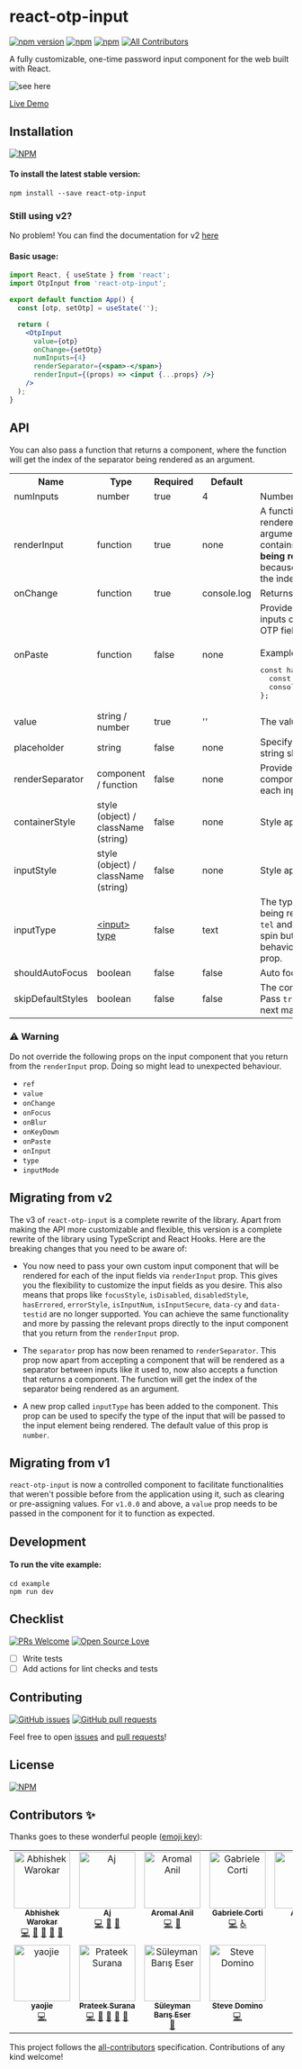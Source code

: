 # react-otp-input

[![npm version](https://badge.fury.io/js/react-otp-input.svg)](https://badge.fury.io/js/react-otp-input) [![npm](https://img.shields.io/npm/dw/react-otp-input.svg?logo=npm)](https://www.npmjs.com/package/react-otp-input) [![npm](https://img.shields.io/bundlephobia/minzip/react-otp-input)](https://www.npmjs.com/package/react-otp-input)
[![All Contributors](https://img.shields.io/badge/all_contributors-7-orange.svg?style=flat-square)](#contributors-)

<!-- ALL-CONTRIBUTORS-BADGE:END -->

A fully customizable, one-time password input component for the web built with React.

![see here](https://media.giphy.com/media/lN98dFU6h3oP0wWS5x/giphy.gif)

[Live Demo](https://devfolioco.github.io/react-otp-input)
<!-- 
[CodeSandbox](https://codesandbox.io/s/react-otp-input-demo-v2-1iy52) -->

## Installation

[![NPM](https://nodei.co/npm/react-otp-input.png?compact=true)](https://nodei.co/npm/react-otp-input/)

#### To install the latest stable version:

```
npm install --save react-otp-input
```

### Still using v2?
No problem! You can find the documentation for v2 [here](https://github.com/devfolioco/react-otp-input/tree/v2.4.0)

#### Basic usage:

```jsx
import React, { useState } from 'react';
import OtpInput from 'react-otp-input';

export default function App() {
  const [otp, setOtp] = useState('');

  return (
    <OtpInput
      value={otp}
      onChange={setOtp}
      numInputs={4}
      renderSeparator={<span>-</span>}
      renderInput={(props) => <input {...props} />}
    />
  );
}
```

## API

<table>
  <tr>
    <th>Name<br/></th>
    <th>Type</th>
    <th>Required</th>
    <th>Default</th>
    <th>Description</th>
  </tr>
  <tr>
    <td>numInputs</td>
    <td>number</td>
    <td>true</td>
    <td>4</td>
    <td>Number of OTP inputs to be rendered.</td>
  </tr>
  <tr>
    <td>renderInput</td>
    <td>function</td>
    <td>true</td>
    <td>none</td>
    <td>A function that returns the input that is supposed to be rendered for each of the input fields. 
      The function will get two arguments: <code>inputProps</code> and <code>index</code>. <code>inputProps</code> is an object that contains all the props <b>that should be passed to the input being rendered</b> (Overriding these props is not recommended because it might lead to some unexpected behaviour). <code>index</code> is the index of the input being rendered.
    </td>
  </tr>
  <tr>
    <td>onChange</td>
    <td>function</td>
    <td>true</td>
    <td>console.log</td>
    <td>Returns OTP code typed in inputs.</td>
  </tr>
  <tr>
    <td>onPaste</td>
    <td>function</td>
    <td>false</td>
    <td>none</td>
    <td>Provide a custom onPaste event handler scoped to the OTP inputs container. Executes when content is pasted into any OTP field.
    </br></br>
    Example:
    <pre>
const handlePaste: React.ClipboardEventHandler<HTMLDivElement> = (event) => {
  const data = event.clipboardData.getData('text');
  console.log(data)
};</pre>

  </td>
  </tr>
  <tr>
    <td>value</td>
    <td>string / number</td>
    <td>true</td>
    <td>''</td>
    <td>The value of the OTP passed into the component.</td>
  </tr>
    <tr>
     <td>placeholder</td>
     <td>string</td>
     <td>false</td>
     <td>none</td>
     <td>Specify an expected value of each input. The length of this string should be equal to <code>numInputs</code>.</td>
   </tr>
  <tr>
    <td>renderSeparator</td>
    <td>component / function<br/></td>
    <td>false</td>
    <td>none</td>
    <td>Provide a custom separator between inputs by passing a component. For instance, <code>&lt;span&gt;-&lt;/span&gt;</code> would add <code>-</code> between each input.</td> You can also pass a function that returns a component, where the function will get the index of the separator being rendered as an argument.
  </tr>
  <tr>
    <td>containerStyle</td>
    <td>style (object) / className (string)</td>
    <td>false</td>
    <td>none</td>
    <td>Style applied or class passed to container of inputs.</td>
  </tr>
  <tr>
    <td>inputStyle</td>
    <td>style (object) / className (string)</td>
    <td>false</td>
    <td>none</td>
    <td>Style applied or class passed to each input.</td>
  </tr>
  <tr>
    <td>inputType</td>
    <td><a href="https://developer.mozilla.org/en-US/docs/Web/HTML/Element/Input#input_types">&lt;input&gt; type<a></td>
    <td>false</td>
    <td>text</td>
    <td>The type of the input that will be passed to the input element being rendered. In v2 <code>isInputNum</code> used to set the input type as <code>tel</code> and prevented non numerical entries, so as to avoid the spin buttons added to the inputs with input type <code>number</code>. That behaviour is still supported if you pass <code>tel</code> to the inputType prop.</td>
  </tr>
  <tr>
    <td>shouldAutoFocus</td>
    <td>boolean</td>
    <td>false</td>
    <td>false</td>
    <td>Auto focuses input on initial page load.</td>
  </tr>
  <tr>
    <td>skipDefaultStyles</td>
    <td>boolean</td>
    <td>false</td>
    <td>false</td>
    <td>The component comes with default styles for legacy reasons. Pass <code>true</code> to skip those styles. This prop will be removed in the next major release.</td>
  </tr>
</table>

### ⚠️ Warning
Do not override the following props on the input component that you return from the `renderInput` prop. Doing so might lead to unexpected behaviour.
- `ref`
- `value`
- `onChange`
- `onFocus`
- `onBlur`
- `onKeyDown`
- `onPaste`
- `onInput`
- `type`
- `inputMode`

## Migrating from v2

The v3 of `react-otp-input` is a complete rewrite of the library. Apart from making the API more customizable and flexible, this version is a complete rewrite of the library using TypeScript and React Hooks. Here are the breaking changes that you need to be aware of:

- You now need to pass your own custom input component that will be rendered for each of the input fields via `renderInput` prop. This gives you the flexibility to customize the input fields as you desire. This also means that props like `focusStyle`, `isDisabled`, `disabledStyle`, `hasErrored`, `errorStyle`, `isInputNum`, `isInputSecure`, `data-cy` and `data-testid` are no longer supported. You can achieve the same functionality and more by passing the relevant props directly to the input component that you return from the `renderInput` prop.

- The `separator` prop has now been renamed to `renderSeparator`. This prop now apart from accepting a component that will be rendered as a separator between inputs like it used to, now also accepts a function that returns a component. The function will get the index of the separator being rendered as an argument.

- A new prop called `inputType` has been added to the component. This prop can be used to specify the type of the input that will be passed to the input element being rendered. The default value of this prop is `number`.

## Migrating from v1

`react-otp-input` is now a controlled component to facilitate functionalities that weren't possible before from the application using it, such as clearing or pre-assigning values. For `v1.0.0` and above, a `value` prop needs to be passed in the component for it to function as expected.

## Development

#### To run the vite example:

```
cd example
npm run dev
```

## Checklist

[![PRs Welcome](https://img.shields.io/badge/PRs-welcome-brightgreen.svg?style=flat&logo=github)](https://github.com/devfolioco/react-otp-input/pulls) [![Open Source Love](https://badges.frapsoft.com/os/v2/open-source.svg?v=103)](https://github.com/devfolioco/react-otp-input)

- [ ] Write tests
- [ ] Add actions for lint checks and tests

## Contributing

[![GitHub issues](https://img.shields.io/github/issues-raw/devfolioco/react-otp-input?logo=github)](https://github.com/devfolioco/react-otp-input/issues) [![GitHub pull requests](https://img.shields.io/github/issues-pr/devfolioco/react-otp-input?logo=git)](https://github.com/devfolioco/react-otp-input/pulls)

Feel free to open [issues](https://github.com/devfolioco/react-otp-input/issues/new/choose) and [pull requests](https://github.com/devfolioco/react-otp-input/pulls)!

## License

[![NPM](https://img.shields.io/npm/l/react-otp-input)](https://github.com/devfolioco/react-otp-input/blob/master/LICENSE)

## Contributors ✨

Thanks goes to these wonderful people ([emoji key](https://allcontributors.org/docs/en/emoji-key)):

<!-- ALL-CONTRIBUTORS-LIST:START - Do not remove or modify this section -->
<!-- prettier-ignore-start -->
<!-- markdownlint-disable -->
<table>
  <tbody>
    <tr>
      <td align="center" valign="top" width="14.28%"><a href="https://github.com/apollonian"><img src="https://avatars2.githubusercontent.com/u/2150306?v=4?s=100" width="100px;" alt="Abhishek Warokar"/><br /><sub><b>Abhishek Warokar</b></sub></a><br /><a href="https://github.com/devfolioco/react-otp-input/commits?author=apollonian" title="Code">💻</a> <a href="#design-apollonian" title="Design">🎨</a> <a href="#maintenance-apollonian" title="Maintenance">🚧</a> <a href="#ideas-apollonian" title="Ideas, Planning, & Feedback">🤔</a> <a href="https://github.com/devfolioco/react-otp-input/pulls?q=is%3Apr+reviewed-by%3Aapollonian" title="Reviewed Pull Requests">👀</a></td>
      <td align="center" valign="top" width="14.28%"><a href="https://ajayns.me"><img src="https://avatars0.githubusercontent.com/u/20743219?v=4?s=100" width="100px;" alt="Aj"/><br /><sub><b>Aj</b></sub></a><br /><a href="https://github.com/devfolioco/react-otp-input/commits?author=ajayns" title="Code">💻</a> <a href="#design-ajayns" title="Design">🎨</a> <a href="#ideas-ajayns" title="Ideas, Planning, & Feedback">🤔</a></td>
      <td align="center" valign="top" width="14.28%"><a href="http://aromalanil.me"><img src="https://avatars1.githubusercontent.com/u/49222186?v=4?s=100" width="100px;" alt="Aromal Anil"/><br /><sub><b>Aromal Anil</b></sub></a><br /><a href="https://github.com/devfolioco/react-otp-input/commits?author=aromalanil" title="Code">💻</a> <a href="#tool-aromalanil" title="Tools">🔧</a></td>
      <td align="center" valign="top" width="14.28%"><a href="https://borntofrappe.github.io"><img src="https://avatars0.githubusercontent.com/u/33316703?v=4?s=100" width="100px;" alt="Gabriele Corti"/><br /><sub><b>Gabriele Corti</b></sub></a><br /><a href="https://github.com/devfolioco/react-otp-input/commits?author=borntofrappe" title="Code">💻</a> <a href="#a11y-borntofrappe" title="Accessibility">️️️️♿️</a></td>
      <td align="center" valign="top" width="14.28%"><a href="https://www.anoopms.me"><img src="https://avatars1.githubusercontent.com/u/46913894?v=4?s=100" width="100px;" alt="Anoop"/><br /><sub><b>Anoop</b></sub></a><br /><a href="https://github.com/devfolioco/react-otp-input/commits?author=anoopmsivadas" title="Code">💻</a></td>
      <td align="center" valign="top" width="14.28%"><a href="http://dewanshrawat.xyz"><img src="https://avatars0.githubusercontent.com/u/17003127?v=4?s=100" width="100px;" alt="Dewansh Rawat"/><br /><sub><b>Dewansh Rawat</b></sub></a><br /><a href="https://github.com/devfolioco/react-otp-input/issues?q=author%3Adewanshrawat15" title="Bug reports">🐛</a></td>
      <td align="center" valign="top" width="14.28%"><a href="http://ishanchhabra.com"><img src="https://avatars3.githubusercontent.com/u/32290367?v=4?s=100" width="100px;" alt="Ishan Chhabra"/><br /><sub><b>Ishan Chhabra</b></sub></a><br /><a href="https://github.com/devfolioco/react-otp-input/commits?author=ishan-chhabra" title="Code">💻</a></td>
    </tr>
    <tr>
      <td align="center" valign="top" width="14.28%"><a href="http://www.causztic.com"><img src="https://avatars.githubusercontent.com/u/2081441?v=4?s=100" width="100px;" alt="yaojie"/><br /><sub><b>yaojie</b></sub></a><br /><a href="https://github.com/devfolioco/react-otp-input/commits?author=causztic" title="Code">💻</a></td>
      <td align="center" valign="top" width="14.28%"><a href="http://prateeksurana.me"><img src="https://avatars.githubusercontent.com/u/21277179?v=4?s=100" width="100px;" alt="Prateek Surana"/><br /><sub><b>Prateek Surana</b></sub></a><br /><a href="https://github.com/devfolioco/react-otp-input/commits?author=prateek3255" title="Code">💻</a> <a href="#maintenance-prateek3255" title="Maintenance">🚧</a> <a href="#ideas-prateek3255" title="Ideas, Planning, & Feedback">🤔</a> <a href="https://github.com/devfolioco/react-otp-input/commits?author=prateek3255" title="Documentation">📖</a> <a href="#design-prateek3255" title="Design">🎨</a></td>
      <td align="center" valign="top" width="14.28%"><a href="https://github.com/suleymanbariseser"><img src="https://avatars.githubusercontent.com/u/50797736?v=4?s=100" width="100px;" alt="Süleyman Barış Eser"/><br /><sub><b>Süleyman Barış Eser</b></sub></a><br /><a href="https://github.com/devfolioco/react-otp-input/issues?q=author%3Asuleymanbariseser" title="Bug reports">🐛</a></td>
      <td align="center" valign="top" width="14.28%"><a href="https://medium.com/@skdomino"><img src="https://avatars.githubusercontent.com/u/28181?v=4?s=100" width="100px;" alt="Steve Domino"/><br /><sub><b>Steve Domino</b></sub></a><br /><a href="https://github.com/devfolioco/react-otp-input/commits?author=sdomino" title="Code">💻</a></td>
    </tr>
  </tbody>
</table>

<!-- markdownlint-restore -->
<!-- prettier-ignore-end -->

<!-- ALL-CONTRIBUTORS-LIST:END -->

This project follows the [all-contributors](https://github.com/all-contributors/all-contributors) specification. Contributions of any kind welcome!
